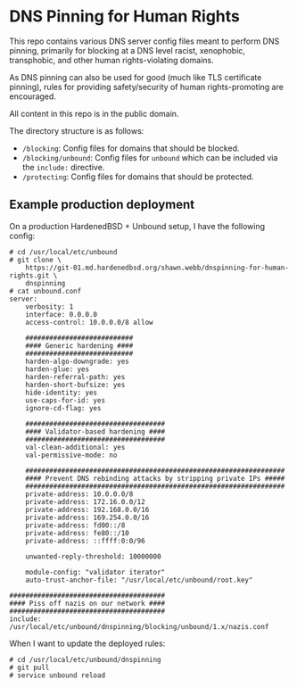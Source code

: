 # DNS Pinning for Human Rights

This repo contains various DNS server config files meant to perform
DNS pinning, primarily for blocking at a DNS level racist,
xenophobic, transphobic, and other human rights-violating domains.

As DNS pinning can also be used for good (much like TLS certificate
pinning), rules for providing safety/security of human
rights-promoting are encouraged.

All content in this repo is in the public domain.

The directory structure is as follows:

* `/blocking`: Config files for domains that should be blocked.
* `/blocking/unbound`: Config files for `unbound` which can be
  included via the `include:` directive.
* `/protecting`: Config files for domains that should be protected.

## Example production deployment

On a production HardenedBSD + Unbound setup, I have the following
config:

```plain
# cd /usr/local/etc/unbound
# git clone \
    https://git-01.md.hardenedbsd.org/shawn.webb/dnspinning-for-human-rights.git \
    dnspinning
# cat unbound.conf
server:
	verbosity: 1
	interface: 0.0.0.0
	access-control: 10.0.0.0/8 allow

	###########################
	#### Generic hardening ####
	###########################
	harden-algo-downgrade: yes
	harden-glue: yes
	harden-referral-path: yes
	harden-short-bufsize: yes
	hide-identity: yes
	use-caps-for-id: yes
	ignore-cd-flag: yes

	###################################
	#### Validator-based hardening ####
	###################################
	val-clean-additional: yes
	val-permissive-mode: no

	#################################################################
	#### Prevent DNS rebinding attacks by stripping private IPs #####
	#################################################################
	private-address: 10.0.0.0/8
	private-address: 172.16.0.0/12
	private-address: 192.168.0.0/16
	private-address: 169.254.0.0/16
	private-address: fd00::/8
	private-address: fe80::/10
	private-address: ::ffff:0:0/96

	unwanted-reply-threshold: 10000000

	module-config: "validator iterator"
	auto-trust-anchor-file: "/usr/local/etc/unbound/root.key"

#######################################
#### Piss off nazis on our network ####
#######################################
include: /usr/local/etc/unbound/dnspinning/blocking/unbound/1.x/nazis.conf
```

When I want to update the deployed rules:

```plain
# cd /usr/local/etc/unbound/dnspinning
# git pull
# service unbound reload
```
